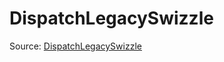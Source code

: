 # DispatchLegacySwizzle

Source: [DispatchLegacySwizzle](../csrc/scheduler/tools/abstract_tensor.h#L239)
